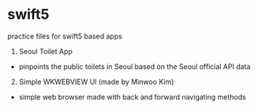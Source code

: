 # swift5
practice files for swift5 based apps

1. Seoul Toilet App
 - pinpoints the public toilets in Seoul based on the Seoul official API data

2. Simple WKWEBVIEW UI (made by Minwoo Kim)
 - simple web browser made with back and forward navigating methods
